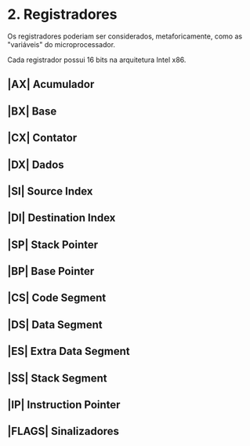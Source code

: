 # 2. Registradores

Os registradores poderiam ser considerados, metaforicamente, como as "variáveis" do microprocessador.

Cada registrador possui 16 bits na arquitetura Intel x86.

 |AX| Acumulador 
 ---
 |BX| Base
  ---
 |CX| Contator
  ---
 |DX| Dados
  ---

 |SI| Source Index
  ---
 |DI| Destination Index
  ---

 |SP| Stack Pointer
  ---
 |BP| Base Pointer
  ---

 |CS| Code Segment
  ---
 |DS| Data Segment
  ---
 |ES| Extra Data Segment
  ---
 |SS| Stack Segment
  ---

 |IP| Instruction Pointer
  ---

 |FLAGS| Sinalizadores
  ----